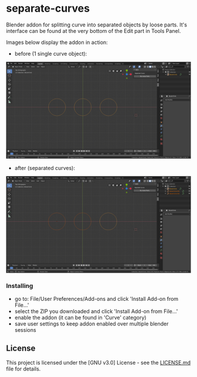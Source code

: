 # separate-curves
Blender addon for splitting curve into separated objects by loose parts. It's interface can be found at the very bottom of the Edit part in Tools Panel.

Images below display the addon in action:

* before (1 single curve object):
<img src="https://raw.githubusercontent.com/agapas/separate-curves/master/images/before.png" width="850"/>

* after (separated curves):
<img src="https://raw.githubusercontent.com/agapas/separate-curves/master/images/after.png" width="850"/>


### Installing

* go to: File/User Preferences/Add-ons and click 'Install Add-on from File...'
* select the ZIP you downloaded and click 'Install Add-on from File...'
* enable the addon (it can be found in 'Curve' category)
* save user settings to keep addon enabled over multiple blender sessions

## License

This project is licensed under the [GNU v3.0] License - see the [LICENSE.md](LICENSE) file for details.
